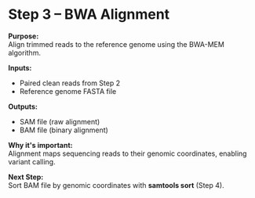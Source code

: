 # Step 3 – BWA Alignment

**Purpose:**  
Align trimmed reads to the reference genome using the BWA-MEM algorithm.

**Inputs:**  
- Paired clean reads from Step 2
- Reference genome FASTA file

**Outputs:**  
- SAM file (raw alignment)
- BAM file (binary alignment)

**Why it's important:**  
Alignment maps sequencing reads to their genomic coordinates, enabling variant calling.

**Next Step:**  
Sort BAM file by genomic coordinates with **samtools sort** (Step 4).
